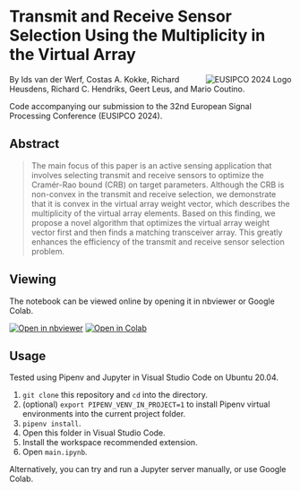 # Transmit and Receive Sensor Selection Using the Multiplicity in the Virtual Array

[<img src="https://media.licdn.com/dms/image/D4D0BAQGI3u-J_KWMoA/company-logo_200_200/0/1706800320569/eusipco_logo?e=1726704000&v=beta&t=7LHnNirAwhMmAZVz0c3QYYvG4WW5HC6cnymW7vOyN0k" align="right" max-width="200px" alt="EUSIPCO 2024 Logo"/>](https://eusipcolyon.sciencesconf.org)
By Ids van der Werf, Costas A. Kokke, Richard Heusdens, Richard C. Hendriks, Geert Leus, and Mario Coutino.

Code accompanying our submission to the 32nd European Signal Processing Conference (EUSIPCO 2024).

## Abstract

> The main focus of this paper is an active sensing application that involves selecting transmit and receive sensors to optimize the Cramér-Rao bound (CRB) on target parameters. Although the CRB is non-convex in the transmit and receive selection, we demonstrate that it is convex in the virtual array weight vector, which describes the multiplicity of the virtual array elements. Based on this finding, we propose a novel algorithm that optimizes the virtual array weight vector first and then finds a matching transceiver array. This greatly enhances the efficiency of the transmit and receive sensor selection problem.

## Viewing

The notebook can be viewed online by opening it in nbviewer or Google Colab.

[![Open in nbviewer](https://img.shields.io/static/v1?label&message=Open+in+nbviewer&color=343433&style=for-the-badge&logo=jupyter)](https://nbviewer.org/github/CostasAK/eusipco2024/blob/main/main.ipynb)
[![Open in Colab](https://img.shields.io/static/v1?label&message=Open+in+Colab&color=097ABB&style=for-the-badge&logo=googlecolab)](https://colab.research.google.com/github/CostasAK/eusipco2024/blob/main/main.ipynb)

## Usage

Tested using Pipenv and Jupyter in Visual Studio Code on Ubuntu 20.04.

1. `git clone` this repository and `cd` into the directory.
2. (optional) `export PIPENV_VENV_IN_PROJECT=1` to install Pipenv virtual environments into the current project folder.
3. `pipenv install`.
4. Open this folder in Visual Studio Code.
5. Install the workspace recommended extension.
6. Open `main.ipynb`.

Alternatively, you can try and run a Jupyter server manually, or use Google Colab.
